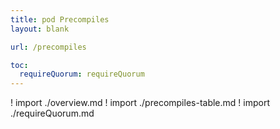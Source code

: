 ```yaml
---
title: pod Precompiles
layout: blank

url: /precompiles

toc:
  requireQuorum: requireQuorum
---
```


! import ./overview.md
! import ./precompiles-table.md
! import ./requireQuorum.md
